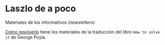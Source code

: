 # Laszlo de a poco

Materiales de los informativos (*newsletters*)

[Cómo resolverlo](./como-resolverlo/README.md) tiene los materiales de la traducción del libro `How to solve it` de George Poyla.